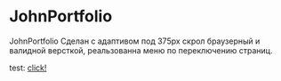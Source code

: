 # JohnPortfolio

JohnPortfolio Сделан с адаптивом под 375px скрол браузерный и валидной версткой, реальзованна меню по переключению страниц.

test: <a target="_blank" href="https://johnportfolio1337.netlify.app"> click! </a>
